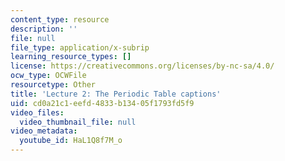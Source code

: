 ```yaml
---
content_type: resource
description: ''
file: null
file_type: application/x-subrip
learning_resource_types: []
license: https://creativecommons.org/licenses/by-nc-sa/4.0/
ocw_type: OCWFile
resourcetype: Other
title: 'Lecture 2: The Periodic Table captions'
uid: cd0a21c1-eefd-4833-b134-05f1793fd5f9
video_files:
  video_thumbnail_file: null
video_metadata:
  youtube_id: HaL1Q8f7M_o
---
```

